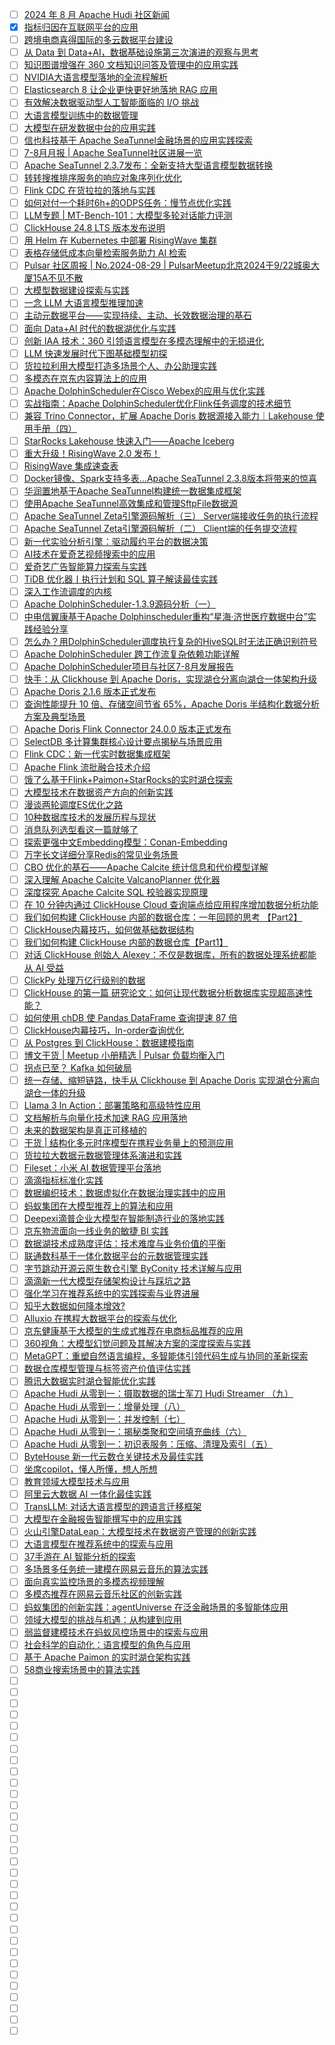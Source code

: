 - [ ] [2024 年 8 月 Apache Hudi 社区新闻](https://mp.weixin.qq.com/s/g_Wb_GPVXeVNtqE6eVRtRQ)
- [x] [指标归因在互联网平台的应用](https://smartsi.blog.csdn.net/article/details/143352049)
- [ ] [跨境电商喜得国际的多云数据平台建设](https://mp.weixin.qq.com/s/XRRnxvo0lzGUkw3vmn8tdw)
- [ ] [从 Data 到 Data+AI，数据基础设施第三次演进的观察与思考](https://mp.weixin.qq.com/s/JWUp_wkYrCVsLM59eEqYNw)
- [ ] [知识图谱增强在 360 文档知识问答及管理中的应用实践](https://mp.weixin.qq.com/s/_-hzJHYvrth0yBr8L5Ld-Q)
- [ ] [NVIDIA大语言模型落地的全流程解析](https://mp.weixin.qq.com/s/9U7t3MKnk22VhUEke7OQmw)
- [ ] [Elasticsearch 8 让企业更快更好地落地 RAG 应用](https://mp.weixin.qq.com/s/smR2Q_HarUFA4pSCoN8tNA)
- [ ] [有效解决数据驱动型人工智能面临的 I/O 挑战](https://mp.weixin.qq.com/s/BtDs3rjyuml7Nrs6Kj2Eng)
- [ ] [大语言模型训练中的数据管理](https://mp.weixin.qq.com/s/Ul7OaGAyrbcUJz0Q8xzeZQ)
- [ ] [大模型在研发数据中台的应用实践](https://mp.weixin.qq.com/s/-c04q-thalvpZhS8n7JepQ)
- [ ] [信也科技基于 Apache SeaTunnel金融场景的应用实践探索](https://mp.weixin.qq.com/s/71Yrbo5RO6FANJzzf3dZag)
- [ ] [7-8月月报 | Apache SeaTunnel社区进展一览](https://mp.weixin.qq.com/s/HDcOuUIjT4ApsizoSIFGWQ)
- [ ] [Apache SeaTunnel 2.3.7发布：全新支持大型语言模型数据转换](https://mp.weixin.qq.com/s/V0TC19GxjlVInOAacEIhuw)
- [ ] [转转搜推排序服务的响应对象序列化优化](https://mp.weixin.qq.com/s/X0RyPEGl7WQ8WRI5Q1fV4Q)
- [ ] [Flink CDC 在货拉拉的落地与实践](https://mp.weixin.qq.com/s/ZSc4ZPKwJQnfr_yDQHLzYg)
- [ ] [如何对付一个耗时6h+的ODPS任务：慢节点优化实践](https://mp.weixin.qq.com/s/xKOmGl4QzCsmwMtgYPRkhA)
- [ ] [LLM专题 | MT-Bench-101：大模型多轮对话能力评测](https://mp.weixin.qq.com/s/o9vzNkknnO4ijOVlHmTpGA)
- [ ] [ClickHouse 24.8 LTS 版本发布说明](https://mp.weixin.qq.com/s/xc1_6m-3sUBr2T7_t4m3jQ)
- [ ] [用 Helm 在 Kubernetes 中部署 RisingWave 集群](https://mp.weixin.qq.com/s/Ums63FRrB7DkkhsYaHs7ig)
- [ ] [表格存储低成本向量检索服务助力 AI 检索](https://mp.weixin.qq.com/s/gl-GLogaiBtgNMDqMgVnqg)
- [ ] [Pulsar 社区周报 | No.2024-08-29 | PulsarMeetup北京2024于9/22城奥大厦15A不见不散](https://mp.weixin.qq.com/s/4qTW5zaEe4Y2JASqPKm82w)
- [ ] [大模型数据建设探索与实践](https://mp.weixin.qq.com/s/piYayFOaHzq9aZtgCTD27A)
- [ ] [一念 LLM 大语言模型推理加速](https://mp.weixin.qq.com/s/ygIPqII2RYkvu7nPaJsJ3w)
- [ ] [主动元数据平台——实现持续、主动、长效数据治理的基石](https://mp.weixin.qq.com/s/TFjJ799IOPkwG_Ywz3piow)
- [ ] [面向 Data+AI 时代的数据湖优化与实践](https://mp.weixin.qq.com/s/HwnGaPWscY0BvAek-4bHpQ)
- [ ] [创新 IAA 技术：360 引领语言模型在多模态理解中的无损进化](https://mp.weixin.qq.com/s/wQIsgThuvFTCbLSVpTRT-Q)
- [ ] [LLM 快速发展时代下图基础模型初探](https://mp.weixin.qq.com/s/-sY1jV_2X57PFbMskoCUCA)
- [ ] [货拉拉利用大模型打造多场景个人、办公助理实践](https://mp.weixin.qq.com/s/ZOMWQ6iYf7gQ1l6QDM02cg)
- [ ] [多模态在京东内容算法上的应用](https://mp.weixin.qq.com/s/Em5jQPo_ri06AT5IWzvbCA)
- [ ] [Apache DolphinScheduler在Cisco Webex的应用与优化实践](https://mp.weixin.qq.com/s/2_ub8LBwKmWkGC1R9u0UTw)
- [ ] [实战指南：Apache DolphinScheduler优化Flink任务调度的技术细节](https://mp.weixin.qq.com/s/WOatK4Av51m1_JQ9nRxxKg)
- [ ] [兼容 Trino Connector，扩展 Apache Doris 数据源接入能力｜Lakehouse 使用手册（四）](https://mp.weixin.qq.com/s/tDFSAXyeayLYqUDV8KdnpA)
- [ ] [StarRocks Lakehouse 快速入门——Apache Iceberg](https://mp.weixin.qq.com/s/pIXKXKNBLG5EPkAkiowBLQ)
- [ ] [重大升级！RisingWave 2.0 发布！](https://mp.weixin.qq.com/s/Kq37BfymAd3ZZyeY0jOAcg)
- [ ] [RisingWave 集成速查表](https://mp.weixin.qq.com/s/nOs4admNMMgw9ziCafvFbw)
- [ ] [Docker镜像、Spark支持多表...Apache SeaTunnel 2.3.8版本将带来的惊喜](https://mp.weixin.qq.com/s/uBh7p1BaSEpZsCYdBCAm7Q)
- [ ] [华润置地基于Apache SeaTunnel构建统一数据集成框架](https://mp.weixin.qq.com/s/br5zzwHnZVGwyIVtuOIsLQ)
- [ ] [使用Apache SeaTunnel高效集成和管理SftpFile数据源](https://mp.weixin.qq.com/s/mmsE15ocH5YFo0PoZuCqxQ)
- [ ] [Apache SeaTunnel Zeta引擎源码解析（三） Server端接收任务的执行流程](https://mp.weixin.qq.com/s/esTd-15JZXYvjQ5s0KtD7Q)
- [ ] [Apache SeaTunnel Zeta引擎源码解析（二） Client端的任务提交流程](https://mp.weixin.qq.com/s/khKtrSwvqqEvogevYiGC0g)
- [ ] [新一代实验分析引擎：驱动履约平台的数据决策](https://mp.weixin.qq.com/s/vdqaat4ioQ2rqqy0JxvMVQ)
- [ ] [AI技术在爱奇艺视频搜索中的应用](https://mp.weixin.qq.com/s/K02gGawk_4Ej5rWlPxfAZQ)
- [ ] [爱奇艺广告智能算力探索与实践](https://mp.weixin.qq.com/s/DU4uMuQ7WzU6bz1mAxsZug)
- [ ] [TiDB 优化器丨执行计划和 SQL 算子解读最佳实践](https://mp.weixin.qq.com/s/uGG2yY_8O8Rle9hdInl5SA)
- [ ] [深入工作流调度的内核](https://mp.weixin.qq.com/s/KOgMBaAr87kCQ_Iy1iKnNw)
- [ ] [Apache DolphinScheduler-1.3.9源码分析（一）](https://mp.weixin.qq.com/s/mjHb7zOHKp7fqXqVI16cVA)
- [ ] [中电信翼康基于Apache Dolphinscheduler重构“星海·济世医疗数据中台”实践经验分享](https://mp.weixin.qq.com/s/R_xM0M98lE3QSUrC-EadjA)
- [ ] [怎么办？用DolphinScheduler调度执行复杂的HiveSQL时无法正确识别符号](https://mp.weixin.qq.com/s/iOMsZh-XiaJsVoD4XTGvYg)
- [ ] [Apache DolphinScheduler 跨工作流复杂依赖功能详解](https://mp.weixin.qq.com/s/GcTjPWMqOT3X81-l-TMYAA)
- [ ] [Apache DolphinScheduler项目与社区7-8月发展报告](https://mp.weixin.qq.com/s/9L23FJkwWiqaYOi6_R2p_A)
- [ ] [快手：从 Clickhouse 到 Apache Doris，实现湖仓分离向湖仓一体架构升级](https://mp.weixin.qq.com/s/fVk_o9c59jw3GVMfQrvaxw)
- [ ] [Apache Doris 2.1.6 版本正式发布](https://mp.weixin.qq.com/s/m2YGPjoiVL2CnV-gk79eJw)
- [ ] [查询性能提升 10 倍、存储空间节省 65%，Apache Doris 半结构化数据分析方案及典型场景](https://mp.weixin.qq.com/s/fGtS3BUMMKOh4C99dLpzLA)
- [ ] [Apache Doris Flink Connector 24.0.0 版本正式发布](https://mp.weixin.qq.com/s/Fh3nMplePwhdzMi8Y8VBOQ)
- [ ] [SelectDB 多计算集群核心设计要点揭秘与场景应用](https://mp.weixin.qq.com/s/LEORVOrn-ptDPKlVASufzA)
- [ ] [Flink CDC：新一代实时数据集成框架](https://mp.weixin.qq.com/s/kV77xw5rlmxDRoDpt7a65w)
- [ ] [Apache Flink 流批融合技术介绍](https://mp.weixin.qq.com/s/ybwkxyIeojehHdT2ZVy03A)
- [ ] [饿了么基于Flink+Paimon+StarRocks的实时湖仓探索](https://mp.weixin.qq.com/s/HyQS1hOoRvDWqizZLZ9M-Q)
- [ ] [大模型技术在数据资产方向的创新实践](https://mp.weixin.qq.com/s/Gm_G9lcpTzwihomzj4awRw)
- [ ] [漫谈两轮调度ES优化之路](https://mp.weixin.qq.com/s/kZ9mJ3e5Ynisaxgz20JpqA)
- [ ] [10种数据库技术的发展历程与现状](https://mp.weixin.qq.com/s/AAxlJzX_S_-ScJRtUktm4g)
- [ ] [消息队列选型看这一篇就够了](https://mp.weixin.qq.com/s/jWKHAic4Tt4Ohsj4pTmYFw)
- [ ] [探索更强中文Embedding模型：Conan-Embedding](https://mp.weixin.qq.com/s/5upU8Yf-6Bcn0kfxk7-V2Q)
- [ ] [万字长文详细分享Redis的常见业务场景](https://mp.weixin.qq.com/s/srkd73bS2n3mjIADLVg72A)
- [ ] [CBO 优化的基石——Apache Calcite 统计信息和代价模型详解](https://mp.weixin.qq.com/s/dfnh7ja_rCO2MqRvtSboTg)
- [ ] [深入理解 Apache Calcite ValcanoPlanner 优化器](https://mp.weixin.qq.com/s/rBDSs4Ul7RdpvBPPkYq8Mw)
- [ ] [深度探究 Apache Calcite SQL 校验器实现原理](https://mp.weixin.qq.com/s/vev4QM0eczofP1R_3dlsYg)
- [ ] [在 10 分钟内通过 ClickHouse Cloud 查询端点给应用程序增加数据分析功能](https://mp.weixin.qq.com/s/PjBb7nk-0uc-PTgAjlf7kg)
- [ ] [我们如何构建 ClickHouse 内部的数据仓库：一年回顾的思考 【Part2】](https://mp.weixin.qq.com/s/dS5-SoWbxUN_PU70QYdoLA)
- [ ] [ClickHouse内幕技巧，如何做基础数据结构](https://mp.weixin.qq.com/s/1jjr0muG46e5mMJRBKed2A)
- [ ] [我们如何构建 ClickHouse 内部的数据仓库【Part1】](https://mp.weixin.qq.com/s/t8tRAOc0jcGICp-OmhXybQ)
- [ ] [对话 ClickHouse 创始人 Alexey：不仅是数据库，所有的数据处理系统都能从 AI 受益](https://mp.weixin.qq.com/s/R6MWUpFp2w3MPjMOZNDn2Q)
- [ ] [ClickPy 处理万亿行级别的数据](https://mp.weixin.qq.com/s/UUgR6gvhgJ-u-TeMMUn5bg)
- [ ] [ClickHouse 的第一篇 研究论文：如何让现代数据分析数据库实现超高速性能？](https://mp.weixin.qq.com/s/v3ZoIxGYz29VcK7LbWhANA)
- [ ] [如何使用 chDB 使 Pandas DataFrame 查询提速 87 倍](https://mp.weixin.qq.com/s/zLsCnowzdjxwWY8z2-AB8A)
- [ ] [ClickHouse内幕技巧，In-order查询优化](https://mp.weixin.qq.com/s/ipN43yVT2hqpeQBc_F8q8Q)
- [ ] [从 Postgres 到 ClickHouse：数据建模指南](https://mp.weixin.qq.com/s/ib-8goi1ldoBM4s7DR57Yg)
- [ ] [博文干货 | Meetup 小册精选 | Pulsar 负载均衡入门](https://mp.weixin.qq.com/s/f2g2rqAOYyVyb-nw4kFi2A)
- [ ] [拐点已至？ Kafka 如何破局](https://mp.weixin.qq.com/s/LD4W7Vt1QS5QXHC8Us80zw)
- [ ] [统一存储、缩短链路，快手从 Clickhouse 到 Apache Doris 实现湖仓分离向湖仓一体的升级](https://mp.weixin.qq.com/s/LJ9b5g5HOPBs5PcCGz39KA)
- [ ] [Llama 3 In Action：部署策略和高级特性应用](https://mp.weixin.qq.com/s/EuzpanztltctDWevQK0yeA)
- [ ] [文档解析与向量化技术加速 RAG 应用落地](https://mp.weixin.qq.com/s/BFLldZr4YdUAf66ZvTROAw)
- [ ] [未来的数据架构是真正可移植的](https://mp.weixin.qq.com/s/OGxumm-m1MR2vSQrzshBpg)
- [ ] [干货 | 结构化多元时序模型在携程业务量上的预测应用](https://mp.weixin.qq.com/s/QMADitomv39FKcUlm6p5Tw)
- [ ] [货拉拉大数据元数据管理体系演进和实践](https://mp.weixin.qq.com/s/QMFvkwZW_5l37zA3IiNHtA)
- [ ] [Fileset：小米 AI 数据管理平台落地](https://mp.weixin.qq.com/s/8f9xE408mRwSn2ZymWOJhA)
- [ ] [滴滴指标标准化实践](https://mp.weixin.qq.com/s/RNWm5Eq0YG4jgCZntCSQFA)
- [ ] [数据编织技术：数据虚拟化在数据治理实践中的应用](https://mp.weixin.qq.com/s/YlSV25Vj6oqX6NfpUj8fXw)
- [ ] [蚂蚁集团在大模型推荐上的算法和应用](https://mp.weixin.qq.com/s/Itfn2573Sh5xb4gmFF4drg)
- [ ] [Deepexi滴普企业大模型在智能制造行业的落地实践](https://mp.weixin.qq.com/s/cuUD4I0FW35UX2ZFqStowA)
- [ ] [京东物流面向一线业务的敏捷 BI 实践](https://mp.weixin.qq.com/s/-N-4d1ZeCQHsHgKskiQ5Nw)
- [ ] [数据湖技术成熟度评估：技术难度与业务价值的平衡](https://mp.weixin.qq.com/s/LvnZZt_bOV4wurF8mBxbWA)
- [ ] [联通数科基于一体化数据平台的元数据管理实践](https://mp.weixin.qq.com/s/IgR7j5sN7WbFzqKhaHZB6A)
- [ ] [字节跳动开源云原生数仓引擎 ByConity 技术详解与应用](https://mp.weixin.qq.com/s/4lcpC8dt4ga6j8RPR-v3OQ)
- [ ] [滴滴新一代大模型存储架构设计与踩坑之路](https://mp.weixin.qq.com/s/kY7ZmhWj8SiEvreM1Z0tYA)
- [ ] [强化学习在推荐系统中的实践探索与业界进展](https://mp.weixin.qq.com/s/0F17AkUMvEmRMIABpjvgFQ)
- [ ] [知乎大数据如何降本增效?](https://mp.weixin.qq.com/s/GuJtLC0NdZh7rIXWPQiS3Q)
- [ ] [Alluxio 在携程大数据平台的探索与优化](https://mp.weixin.qq.com/s/tdW-ARJ3832b3QC45l9mZQ)
- [ ] [京东健康基于大模型的生成式推荐在电商标品推荐的应用](https://mp.weixin.qq.com/s/jN1OAKcRhJOt-qvPEE3gbg)
- [ ] [360视角：大模型幻觉问题及其解决方案的深度探索与实践](https://mp.weixin.qq.com/s/OzI5PLmHSn7iYpoAEMKhXw)
- [ ] [MetaGPT：重塑自然语言编程，多智能体引领代码生成与协同的革新探索](https://mp.weixin.qq.com/s/9GqUgXuGXohehF1uHdzO9g)
- [ ] [数据仓库模型管理与标签资产价值评估实践](https://mp.weixin.qq.com/s/op6Vk1znjARs0_dCBdo-uQ)
- [ ] [腾讯大数据实时湖仓智能优化实践](https://mp.weixin.qq.com/s/Fqlz2UTvGCFUcimT75CN-w)
- [ ] [Apache Hudi 从零到一：摄取数据的瑞士军刀 Hudi Streamer （九）](https://mp.weixin.qq.com/s/0sCtaSb41KE9MyOgjX6sng)
- [ ] [Apache Hudi 从零到一：增量处理（八）](https://mp.weixin.qq.com/s/xnQmAFddd5KChQvXJ2YKrA)
- [ ] [Apache Hudi 从零到一：并发控制（七）](https://mp.weixin.qq.com/s/h02L5xrK1RwY33GdP8K_rw)
- [ ] [Apache Hudi 从零到一：揭秘类聚和空间填充曲线（六）](https://mp.weixin.qq.com/s/2tJMmKPnivHpoJdNRuUYFQ)
- [ ] [Apache Hudi 从零到一：初识表服务：压缩、清理及索引（五）](https://mp.weixin.qq.com/s/ZEV3xiWFZV80_aPtkyU55A)
- [ ] [ByteHouse 新一代云数仓关键技术及最佳实践](https://mp.weixin.qq.com/s/tPOt9ImSNkle3pHvRDILNg)
- [ ] [坐席copilot，懂人所懂，想人所想](https://mp.weixin.qq.com/s/rh1PGrgr6YcbGnfEJjl_Fg)
- [ ] [教育领域大模型技术与应用](https://mp.weixin.qq.com/s/874a6a8tt-NF6BuHlemKWA)
- [ ] [阿里云大数据 AI 一体化最佳实践](https://mp.weixin.qq.com/s/eUE4cGS3CkLGWQj5XigUzQ)
- [ ] [TransLLM: 对话大语言模型的跨语言迁移框架](https://mp.weixin.qq.com/s/lKxHPtG7X5yFIES-qpFzPQ)
- [ ] [大模型在金融报告智能撰写中的应用实践](https://mp.weixin.qq.com/s/CriuQvlNV3msJI2z_HbUlQ)
- [ ] [火山引擎DataLeap：大模型技术在数据资产管理的创新实践](https://mp.weixin.qq.com/s/ADa3pV-mRx8yW200O_Ogag)
- [ ] [大语言模型在推荐系统中的探索与应用](https://mp.weixin.qq.com/s/y5-Sa-WaN0y2zwUX0g1EXg)
- [ ] [37手游在 AI 智能分析的探索](https://mp.weixin.qq.com/s/zAyscChPex1oc8hObQ4Lzg)
- [ ] [多场景多任务统一建模在网易云音乐的算法实践](https://mp.weixin.qq.com/s/GVTvxLZaAIHPVSBhavtc8Q)
- [ ] [面向真实监控场景的多模态视频理解](https://mp.weixin.qq.com/s/3iPeKtqVEKvWpOb_pqEOXA)
- [ ] [多模态推荐在网易云音乐社区的创新实践](https://mp.weixin.qq.com/s/_zAAMtAtGFcrtwTwZ1R6jg)
- [ ] [蚂蚁集团的创新实践：agentUniverse 在泛金融场景的多智能体应用](https://mp.weixin.qq.com/s/dhFfdC43a74k4uahCs24-Q)
- [ ] [领域大模型的挑战与机遇：从构建到应用](https://mp.weixin.qq.com/s/UMd9U4qII5zt0ofiHdo4bg)
- [ ] [弱监督建模技术在蚂蚁风控场景中的探索与应用](https://mp.weixin.qq.com/s/-iGdHXEIoPmauLZMVWrnYQ)
- [ ] [社会科学的自动化：语言模型的角色与应用](https://mp.weixin.qq.com/s/ArCT2D5pky64nNwU3i4GJQ)
- [ ] [基于 Apache Paimon 的实时湖仓架构实践](https://mp.weixin.qq.com/s/mTZYaAqgWHftf-BnNaMf-A)
- [ ] [58商业搜索场景中的算法实践](https://mp.weixin.qq.com/s/oJ8SSkB1-NoIRcjAfWmqEQ)
- [ ] []()
- [ ] []()
- [ ] []()
- [ ] []()
- [ ] []()
- [ ] []()
- [ ] []()
- [ ] []()
- [ ] []()
- [ ] []()
- [ ] []()
- [ ] []()
- [ ] []()
- [ ] []()
- [ ] []()
- [ ] []()
- [ ] []()
- [ ] []()
- [ ] []()
- [ ] []()
- [ ] []()
- [ ] []()
- [ ] []()
- [ ] []()
- [ ] []()
- [ ] []()
- [ ] []()
- [ ] []()
- [ ] []()
- [ ] []()
- [ ] []()
- [ ] []()
